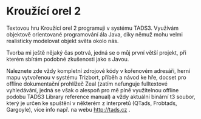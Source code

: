 # Kroužící orel 2

Textovou hru Kroužící orel 2 programuji v systému TADS3.
Využívám objektově orientované programování ála Java, díky
němuž mohu velmi realisticky modelovat objekt světa okolo nás.

Tvorba mi ještě nějaký čas potrvá, jedná se o můj první
větší projekt, při kterém sbírám podobné zkušenosti jako s Javou.

Naleznete zde vždy kompletní zdrojové kódy v kořenovém adresáři,
herní mapu vytvořenou v systému Trizbort, příběh a návod ke hře,
docset pro offline dokumentační prohlížeč Zeal (zatím nefunguje
fulltextové vyhledávání, jedná se však o alespoň pro mě plně
využitelnou offline podobu TADS3 Library reference manual)
a vždy aktuální binární t3 soubor, který je určen ke spuštění
v některém z interpretů (QTads, Frobtads, Gargoyle), více info
např. na webu http://tads.cz .
